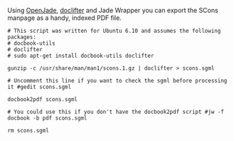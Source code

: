 Using [OpenJade](http://openjade.sourceforge.net/), [doclifter](http://catb.org/~esr/doclifter/) and Jade Wrapper you can export the SCons manpage as a handy, indexed PDF file.

```
# This script was written for Ubuntu 6.10 and assumes the following packages:
# docbook-utils
# doclifter
# sudo apt-get install docbook-utils doclifter 

gunzip -c /usr/share/man/man1/scons.1.gz | doclifter > scons.sgml 

# Uncomment this line if you want to check the sgml before processing it #gedit scons.sgml 

docbook2pdf scons.sgml 

# You could use this if you don't have the docbook2pdf script #jw -f docbook -b pdf scons.sgml 

rm scons.sgml
```
